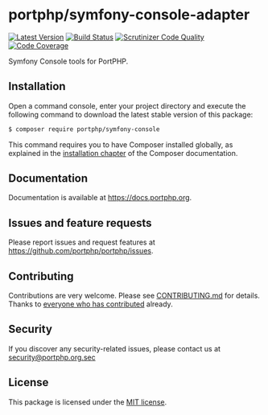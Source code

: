 # portphp/symfony-console-adapter

[![Latest Version](https://img.shields.io/github/release/portphp/symfony-console-adapter.svg?style=flat-square)](https://github.com/portphp/symfony-console-adapter/releases)
[![Build Status](https://travis-ci.org/portphp/symfony-console-adapter.svg)](https://travis-ci.org/portphp/symfony-console-adapter)
[![Scrutinizer Code Quality](https://scrutinizer-ci.com/g/portphp/symfony-console-adapter/badges/quality-score.png?b=master)](https://scrutinizer-ci.com/g/portphp/symfony-console-adapter/?branch=master)
[![Code Coverage](https://scrutinizer-ci.com/g/portphp/symfony-console-adapter/badges/coverage.png?b=master)](https://scrutinizer-ci.com/g/portphp/symfony-console-adapter/?branch=master)

Symfony Console tools for PortPHP.

## Installation

Open a command console, enter your project directory and execute the
following command to download the latest stable version of this package:

```bash
$ composer require portphp/symfony-console
```

This command requires you to have Composer installed globally, as explained
in the [installation chapter](https://getcomposer.org/doc/00-intro.md)
of the Composer documentation.

## Documentation

Documentation is available at https://docs.portphp.org.

## Issues and feature requests

Please report issues and request features at https://github.com/portphp/portphp/issues.

## Contributing

Contributions are very welcome. Please see [CONTRIBUTING.md](CONTRIBUTING.md) for
details. Thanks to [everyone who has contributed](https://github.com/portphp/symfony-console-adapter/graphs/contributors)
already.

## Security

If you discover any security-related issues, please contact us at
security@portphp.org.sec

## License

This package is licensed under the [MIT license](LICENSE).
